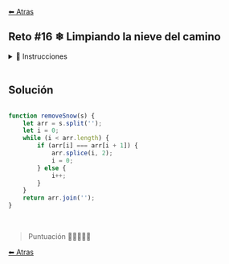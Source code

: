 [⬅ Atras](https://github.com/jdtb4/adventJS)

## Reto #16 ❄ Limpiando la nieve del camino

<details>
    <summary>📝 Instrucciones</summary>

<br/>

Los elfos están trabajando arduamente para limpiar los caminos llenos de nieve mágica ❄️. Esta nieve tiene una propiedad especial: si dos montículos de nieve idénticos y adyacentes se encuentran, desaparecen automáticamente.

Tu tarea es escribir una función que ayude a los elfos a simular este proceso. El camino se representa por una cadena de texto y cada montículo de nieve un carácter.

Tienes que eliminar todos los montículos de nieve adyacentes que sean iguales hasta que no queden más movimientos posibles.

El resultado debe ser el camino final después de haber eliminado todos los montículos duplicados:

``` js

removeSnow('zxxzoz') // -> "oz"
// 1. Eliminamos "xx", quedando "zzoz"
// 2. Eliminamos "zz", quedando "oz"

removeSnow('abcdd') // -> "abc"
// 1. Eliminamos "dd", quedando "abc"

removeSnow('zzz') // -> "z"
// 1. Eliminamos "zz", quedando "z"

removeSnow('a') // -> "a"
// No hay montículos repetidos

```

</details>

<br/>

## Solución

```javascript

function removeSnow(s) {
    let arr = s.split('');
    let i = 0;
    while (i < arr.length) {
        if (arr[i] === arr[i + 1]) {
            arr.splice(i, 2);
            i = 0;
        } else {
            i++;
        }
    }
    return arr.join('');
}

```	

<br/>

> Puntuación 🌟🌟🌟🌟🌟


[⬅ Atras](https://github.com/jdtb4/adventJS)

